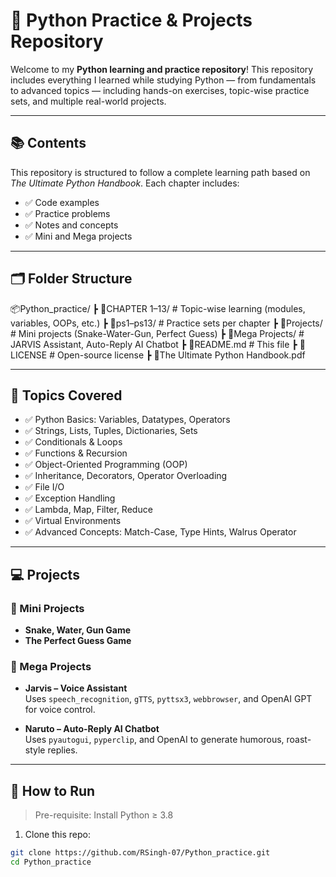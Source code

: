 # 🐍 Python Practice & Projects Repository

Welcome to my **Python learning and practice repository**! This repository includes everything I learned while studying Python — from fundamentals to advanced topics — including hands-on exercises, topic-wise practice sets, and multiple real-world projects.

---

## 📚 Contents

This repository is structured to follow a complete learning path based on _The Ultimate Python Handbook_. Each chapter includes:
- ✅ Code examples
- ✅ Practice problems
- ✅ Notes and concepts
- ✅ Mini and Mega projects

---

## 🗂️ Folder Structure

📦Python_practice/
┣ 📁CHAPTER 1–13/ # Topic-wise learning (modules, variables, OOPs, etc.)
┣ 📁ps1–ps13/ # Practice sets per chapter
┣ 📁Projects/ # Mini projects (Snake-Water-Gun, Perfect Guess)
┣ 📁Mega Projects/ # JARVIS Assistant, Auto-Reply AI Chatbot
┣ 📄README.md # This file
┣ 📄LICENSE # Open-source license
┣ 📄The Ultimate Python Handbook.pdf


---

## 🧠 Topics Covered

- ✅ Python Basics: Variables, Datatypes, Operators
- ✅ Strings, Lists, Tuples, Dictionaries, Sets
- ✅ Conditionals & Loops
- ✅ Functions & Recursion
- ✅ Object-Oriented Programming (OOP)
- ✅ Inheritance, Decorators, Operator Overloading
- ✅ File I/O
- ✅ Exception Handling
- ✅ Lambda, Map, Filter, Reduce
- ✅ Virtual Environments
- ✅ Advanced Concepts: Match-Case, Type Hints, Walrus Operator

---

## 💻 Projects

### 🎯 Mini Projects
- **Snake, Water, Gun Game**  
- **The Perfect Guess Game**

### 🚀 Mega Projects
- **Jarvis – Voice Assistant**  
  Uses `speech_recognition`, `gTTS`, `pyttsx3`, `webbrowser`, and OpenAI GPT for voice control.
  
- **Naruto – Auto-Reply AI Chatbot**  
  Uses `pyautogui`, `pyperclip`, and OpenAI to generate humorous, roast-style replies.

---

## 🧪 How to Run

> Pre-requisite: Install Python ≥ 3.8

1. Clone this repo:
```bash
git clone https://github.com/RSingh-07/Python_practice.git
cd Python_practice


